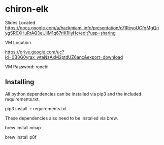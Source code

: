 # chiron-elk

Slides Located
https://docs.google.com/a/hackmiami.info/presentation/d/1ReyoUCfgMgQnygSR0XHuRrAQ3eUijM1q67riK1IIyHc/edit?usp=sharing

VM Location

https://drive.google.com/uc?id=0B8G0yrax_wtaNzAxM2ptdUZ6anc&export=download

VM Password: ronchi


## Installing

All python dependencies can be installed via pip3 and the included requirements.txt.
    
  pip3 install -r requirements.txt
 
These dependencies also need to be installed via brew.

  brew install nmap

  brew install p0f
 
## 
